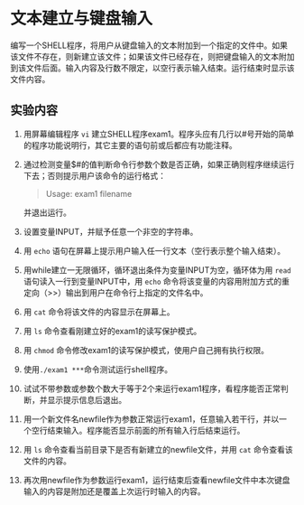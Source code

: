 # 文本建立与键盘输入

编写一个SHELL程序，将用户从键盘输入的文本附加到一个指定的文件中。如果该文件不存在，则新建立该文件；如果该文件已经存在，则把键盘输入的文本附加到该文件后面。输入内容及行数不限定，以空行表示输入结束。运行结束时显示该文件内容。

## 实验内容

1. 用屏幕编辑程序 `vi` 建立SHELL程序exam1。程序头应有几行以#号开始的简单的程序功能说明行，其它主要的语句前或后都应有功能注释。

2. 通过检测变量$#的值判断命令行参数个数是否正确，如果正确则程序继续运行下去；否则提示用户该命令的运行格式：

    > Usage:  exam1  filename

    并退出运行。

3. 设置变量INPUT，并赋予任意一个非空的字符串。

4. 用 `echo` 语句在屏幕上提示用户输入任一行文本（空行表示整个输入结束）。

5. 用while建立一无限循环，循环退出条件为变量INPUT为空，循环体为用 `read` 语句读入一行到变量INPUT中，用 `echo` 命令将该变量的内容用附加方式的重定向（>>）输出到用户在命令行上指定的文件名中。

6. 用 `cat` 命令将该文件的内容显示在屏幕上。

7. 用 `ls` 命令查看刚建立好的exam1的读写保护模式。

8. 用 `chmod` 命令修改exam1的读写保护模式，使用户自己拥有执行权限。

9. 使用`./exam1 ***`命令测试运行shell程序。

10. 试试不带参数或参数个数大于等于2个来运行exam1程序，看程序能否正常判断，并显示提示信息后退出。

11. 用一个新文件名newfile作为参数正常运行exam1，任意输入若干行，并以一个空行结束输入。程序能否显示前面的所有输入行后结束运行。

12. 用 `ls` 命令查看当前目录下是否有新建立的newfile文件，并用 `cat` 命令查看该文件的内容。

13. 再次用newfile作为参数运行exam1，运行结束后查看newfile文件中本次键盘输入的内容是附加还是覆盖上次运行时输入的内容。
